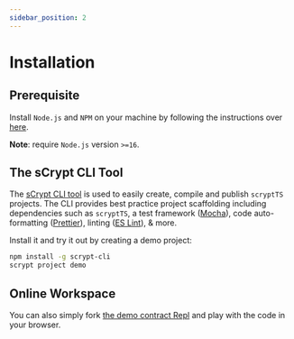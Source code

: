 ```yaml
---
sidebar_position: 2
---
```


# Installation

## Prerequisite
Install `Node.js` and `NPM` on your machine by following the instructions over [here](https://nodejs.org/en/download).

**Note**: require `Node.js` version `>=16`.

## The sCrypt CLI Tool

The [sCrypt CLI tool](https://github.com/sCrypt-Inc/scrypt-cli) is used to easily create, compile and publish `scryptTS` projects. The CLI provides best practice project scaffolding including dependencies such as `scryptTS`, a test framework ([Mocha](https://mochajs.org)), code auto-formatting ([Prettier](https://prettier.io)), linting ([ES Lint](https://eslint.org)), & more.

Install it and try it out by creating a demo project:
```sh
npm install -g scrypt-cli
scrypt project demo
```

## Online Workspace
You can also simply fork [the demo contract Repl](https://replit.com/@msinkec/scryptTS-demo) and play with the code in your browser.

